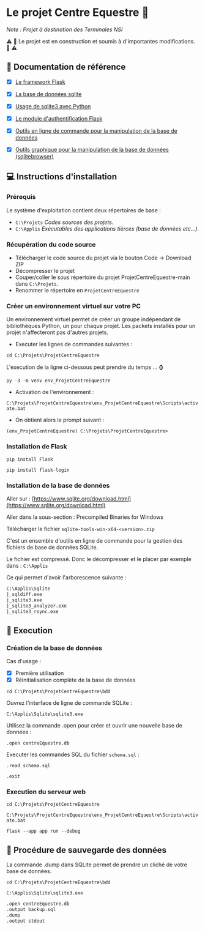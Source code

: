 Le projet Centre Equestre :horse:
=======

_Note : Projet à destination des Terminales NSI_

:warning: :construction: Le projet est en construction et soumis à d'importantes modifications. :construction: :warning:

:notebook: Documentation de référence 
-----------
- [x] [Le framework Flask](https://flask.palletsprojects.com/en/stable)
- [x] [La base de données sqlite](https://www.sqlite.org)
- [x] [Usage de sqlite3 avec Python](https://docs.python.org/3/library/sqlite3.html)
- [x] [Le module d'authentification Flask](https://flask-login.readthedocs.io/en/latest)
- [x] [Outils en ligne de commande pour la manipulation de la base de données](https://www.sqlite.org/cli.html)
- [x] [Outils graphique pour la manipulation de la base de données (sqlitebrowser) ](https://sqlitebrowser.org)



:computer: Instructions d'installation 
-----------

### Prérequis

Le système d'exploitation contient deux répertoires de base :
- `C:\Projets` _Codes sources des projets._
- `C:\Applis`  _Exécutables des applications tièrces (base de données etc...)._

### Récupération du code source

- Télécharger le code source du projet via le bouton Code -> Download ZIP
- Décompresser le projet
- Couper/coller le sous répertoire du projet ProjetCentreEquestre-main dans `C:\Projets`.
- Renommer le répertoire en `ProjetCentreEquestre`

### Créer un environnement virtuel sur votre PC

Un environnement virtuel permet de créer un groupe indépendant de bibliothèques Python, un pour chaque projet. Les packets installés pour un projet n'affecteront pas d'autres projets.

- Executer les lignes de commandes suivantes :

`cd C:\Projets\ProjetCentreEquestre`

L'execution de la ligne ci-dessous peut prendre du temps ... :watch:

`py -3 -m venv env_ProjetCentreEquestre`

- Activation de l'environnement :

`C:\Projets\ProjetCentreEquestre\env_ProjetCentreEquestre\Scripts\activate.bat`

- On obtient alors le prompt suivant :

`(env_ProjetCentreEquestre) C:\Projets\ProjetCentreEquestre>`
 
### Installation de Flask

`pip install Flask`

`pip install flask-login`

### Installation de la base de données

Aller sur : [https://www.sqlite.org/download.html](https://www.sqlite.org/download.html)

Aller dans la sous-section : Precompiled Binaries for Windows

Télécharger le fichier `sqlite-tools-win-x64-<version>.zip`

C'est un ensemble d'outils en ligne de commande pour la gestion des fichiers de base de données SQLite.

Le fichier est compressé. Donc le décompresser et le placer par exemple dans : `C:\Applis`

Ce qui permet d'avoir l'arborescence suivante :

```txt
C:\Applis\Sqlite
|_sqldiff.exe
|_sqlite3.exe
|_sqlite3_analyzer.exe
|_sqlite3_rsync.exe
```

:bicyclist: Execution 
-----------

### Création de la base de données
 
Cas d'usage :
- [x] Première utilisation
- [x] Réinitialisation complète de la base de données

`cd C:\Projets\ProjetCentreEquestre\bdd`

Ouvrez l'interface de ligne de commande SQLite :

`C:\Applis\Sqlite\sqlite3.exe`

Utilisez la commande .open pour créer et ouvrir une nouvelle base de données :

`.open centreEquestre.db`

Executer les commandes SQL du fichier `schema.sql` :

`.read schema.sql`

`.exit`

###  Execution du serveur web

`cd C:\Projets\ProjetCentreEquestre`

`C:\Projets\ProjetCentreEquestre\env_ProjetCentreEquestre\Scripts\activate.bat`

`flask --app app run --debug`

:floppy_disk: Procédure de sauvegarde des données 
-----------
La commande .dump dans SQLite permet de prendre un cliché de votre base de données.

`cd C:\Projets\ProjetCentreEquestre\bdd`

`C:\Applis\Sqlite\sqlite3.exe`

```txt
.open centreEquestre.db
.output backup.sql
.dump
.output stdout
```
